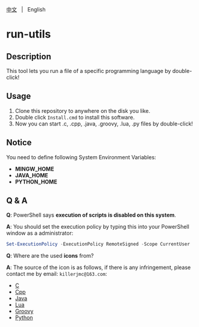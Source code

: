 [中文](README.zh.md) &nbsp; | &nbsp; English

# run-utils



## Description

This tool lets you run a file of a specific programming language by double-click!



## Usage

1. Clone this repository to anywhere on the disk you like.
2. Double click `Install.cmd` to install this software.
3. Now you can start .c, .cpp, .java, .groovy, .lua, .py files by double-click!



## Notice

You need to define following System Environment Variables:

+ **MINGW_HOME**
+ **JAVA_HOME**
+ **PYTHON_HOME**



## Q & A

**Q**: PowerShell says **execution of scripts is disabled on this system**.

**A**:  You should set the execution policy by typing this into your PowerShell window as a administrator:

```powershell
Set-ExecutionPolicy -ExecutionPolicy RemoteSigned -Scope CurrentUser
```



**Q**: Where are the used **icons** from?

**A**: The source of the icon is as follows, if there is any infringement, please contact me by email: `killerjmc@163.com`:

+ [C](https://www.iconfont.cn/collections/detail?spm=a313x.7781069.0.da5a778a4&cid=21124)
+ [Cpp](https://commons.wikimedia.org/wiki/File:ISO_C%2B%2B_Logo.svg)
+ [Java](https://brandlogos.net/java-eps-40925.html)
+ [Lua](https://en.wikipedia.org/wiki/File:Lua-Logo.svg)
+ [Groovy](https://commons.wikimedia.org/wiki/File:Groovy-logo.svg)
+ [Python](https://www.iconfont.cn/collections/detail?spm=a313x.7781069.0.da5a778a4&cid=12938)
